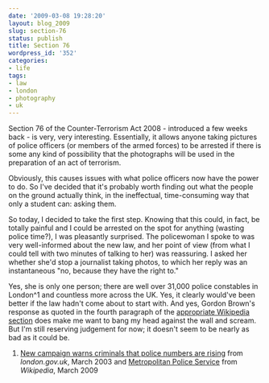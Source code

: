 ```yaml
---
date: '2009-03-08 19:28:20'
layout: blog_2009
slug: section-76
status: publish
title: Section 76
wordpress_id: '352'
categories:
- life
tags:
- law
- london
- photography
- uk
---
```


Section 76 of the Counter-Terrorism Act 2008 - introduced a few weeks back -
is very, very interesting. Essentially, it allows anyone taking pictures of
police officers (or members of the armed forces) to be arrested if there is
some any kind of possibility that the photographs will be used in the
preparation of an act of terrorism.

Obviously, this causes issues with what police officers now have the power to
do. So I've decided that it's probably worth finding out what the people on
the ground actually think, in the ineffectual, time-consuming way that only a
student can: asking them.

So today, I decided to take the first step. Knowing that this could, in fact,
be totally painful and I could be arrested on the spot for anything (wasting
police time?), I was pleasantly surprised. The policewoman I spoke to was very
well-informed about the new law, and her point of view (from what I could tell
with two minutes of talking to her) was reassuring. I asked her whether she'd
stop a journalist taking photos, to which her reply was an instantaneous "no,
because they have the right to."

Yes, she is only one person; there are well over 31,000 police constables in
London^1 and countless more across the UK. Yes, it clearly would've been better
if the law hadn't come about to start with. And yes, Gordon Brown's response
as quoted in the fourth paragraph of the [appropriate Wikipedia
section](http://en.wikipedia.org/w/index.php?title=Counter-Terrorism_Act_2008&oldid=275209634%23Photographs_of_police_officers_in_public_places)
does make me want to bang my head against the wall and scream. But I'm still
reserving judgement for now; it doesn't seem to be nearly as bad as it could
be.

 1. [New campaign warns criminals that police numbers are
rising](http://www.london.gov.uk/view_press_release.jsp?releaseid=1657) from
_london.gov.uk_, March 2003 and [Metropolitan Police
Service](http://en.wikipedia.org/w/index.php?title=Metropolitan_Police_Service&oldid=275706154)
from _Wikipedia_, March 2009
